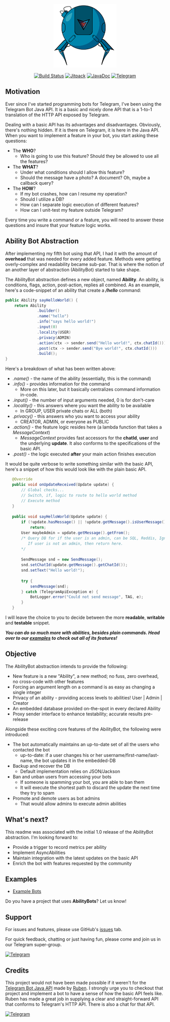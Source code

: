 <div align="center">
  <img src="https://github.com/addo37/AbilityBots/blob/gh-pages/images/API%20BOT-03.png?raw=true" alt="abilitybots" width="200" height="200"/>

[![Build Status](https://travis-ci.org/addo37/AbilityBots.svg?branch=master)](https://travis-ci.org/addo37/AbilityBots)
[![Jitpack](https://jitpack.io/v/addo37/AbilityBots.svg)](https://jitpack.io/#addo37/AbilityBots)
[![JavaDoc](http://svgur.com/i/1Ex.svg)](https://addo37.github.io/AbilityBots/)
[![Telegram](http://trellobot.doomdns.org/telegrambadge.svg)](https://telegram.me/AbilityBots)

</div>

Motivation
----------
Ever since I've started programming bots for Telegram, I've been using the Telegram Bot Java API. It is a basic and nicely done API that is a 1-to-1 translation of the HTTP API exposed by Telegram.

Dealing with a basic API has its advantages and disadvantages. Obviously, there's nothing hidden. If it is there on Telegram, it is here in the Java API.
When you want to implement a feature in your bot, you start asking these questions:

* The **WHO**?
    * Who is going to use this feature? Should they be allowed to use all the features?
* The **WHAT**?
    * Under what conditions should I allow this feature?
    * Should the message have a photo? A document? Oh, maybe a callback query?
* The **HOW**?
    * If my bot crashes, how can I resume my operation?
    * Should I utilize a DB?
    * How can I separate logic execution of different features?
    * How can I unit-test my feature outside Telegram?

Every time you write a command or a feature, you will need to answer these questions and insure that your feature logic works.

Ability Bot Abstraction
-----------------------
After implementing my fifth bot using that API, I had it with the amount of **overhead** that was needed for every added feature. Methods were getting overly-complex and readability became sub-par.
That is where the notion of an another layer of abstraction (AbilityBot) started to take shape.

The AbilityBot abstraction defines a new object, named **Ability**. An ability, is conditions, flags, action, post-action, replies all combined.
As an example, here's a code-snippet of an ability that create a ***/hello*** command:

```java
public Ability sayHelloWorld() {
    return Ability
              .builder()
              .name("hello")
              .info("says hello world!")
              .input(0)
              .locality(USER)
              .privacy(ADMIN)
              .action(ctx -> sender.send("Hello world!", ctx.chatId()))
              .post(ctx -> sender.send("Bye world!", ctx.chatId()))
              .build();
}
```
Here's a breakdown of what has been written above:
* *.name()* - the name of the ability (essentially, this is the command)
* *.info()* - provides information for the command
    * More on this later, but it basically centralizes command information in-code.
* *.input()* - the number of input arguments needed, 0 is for don't-care
* *.locality()* - this answers where you want the ability to be available
    * In GROUP, USER private chats or ALL (both)
* *.privacy()* - this answers who you want to access your ability
    * CREATOR, ADMIN, or everyone as PUBLIC
* *.action()* - the feature logic resides here (a lambda function that takes a *MessageContext*)
    * *MessageContext* provides fast accessors for the **chatId**, **user** and the underlying **update**. It also conforms to the specifications of the basic API.
* *.post()* - the logic executed **after** your main action finishes execution

It would be quite verbose to write something similar with the basic API, here's a snippet of how this would look like with the plain basic API.

```java
   @Override
   public void onUpdateReceived(Update update) {
       // Global checks...
       // Switch, if, logic to route to hello world method
       // Execute method
   }

   public void sayHelloWorld(Update update) {
       if (!update.hasMessage() || !update.getMessage().isUserMessage() || !update.getMessage().hasText() || update.getMessage.getText().isEmpty())
           return;
       User maybeAdmin = update.getMessage().getFrom();
       /* Query DB for if the user is an admin, can be SQL, Reddis, Ignite, etc...
          If user is not an admin, then return here.
       */

       SendMessage snd = new SendMessage();
       snd.setChatId(update.getMessage().getChatId());
       snd.setText("Hello world!");

       try {
           sendMessage(snd);
       } catch (TelegramApiException e) {
           BotLogger.error("Could not send message", TAG, e);
       }
   }
```

I will leave the choice to you to decide between the more **readable**, **writable** and **testable** snippet.

***You can do so much more with abilities, besides plain commands. Head over to our [examples](#examples) to check out all of its features!***

Objective
---------
The AbilityBot abstraction intends to provide the following:
* New feature is a new "Ability", a new method; no fuss, zero overhead, no cross-code with other features
* Forcing an argument length on a command is as easy as changing a single integer
* Privacy of an ability - providing access levels to abilities! User | Admin | Creator
* An embedded database provided on-the-spot in every declared Ability
* Proxy sender interface to enhance testability; accurate results pre-release

Alongside these exciting core features of the AbilityBot, the following were introduced:
* The bot automatically maintains an up-to-date set of all the users who contacted the bot
    * up-to-date: if a user changes his or her username/first-name/last-name, the bot updates it in the embedded-DB
* Backup and recover the DB
    * Default implementation relies on JSON/Jackson
* Ban and unban users from accessing your bots
    * If someone is spamming your bot, you are able to ban them
    * It will execute the shortest path to discard the update the next time they try to spam
* Promote and demote users as bot admins
    * That would allow admins to execute admin abilities

What's next?
------------
This readme was associated with the initial 1.0 release of the AbilityBot abstraction. I'm looking forward to:
* Provide a trigger to record metrics per ability
* Implement AsyncAbilities
* Maintain integration with the latest updates on the basic API
* Enrich the bot with features requested by the community

Examples
-------------------
* [Example Bots](https://github.com/addo37/ExampleBots)

Do you have a project that uses **AbilityBots**? Let us know!

Support
-------
For issues and features, please use GitHub's [issues](https://github.com/addo37/AbilityBots/issues) tab.

For quick feedback, chatting or just having fun, please come and join us in our Telegram super-group.

[![Telegram](http://trellobot.doomdns.org/telegrambadge.svg)](https://telegram.me/AbilityBots)

Credits
-------
This project would not have been made possible if it weren't for the [Telegram Bot Java API](https://github.com/rubenlagus/TelegramBots) made by [Ruben](https://github.com/rubenlagus).
I strongly urge you to checkout that project and implement a bot to have a sense of how the basic API feels like.
Ruben has made a great job in supplying a clear and straight-forward API that conforms to Telegram's HTTP API.
There is also a chat for that API.

[![Telegram](http://trellobot.doomdns.org/telegrambadge.svg)](https://telegram.me/JavaBotsApi)
